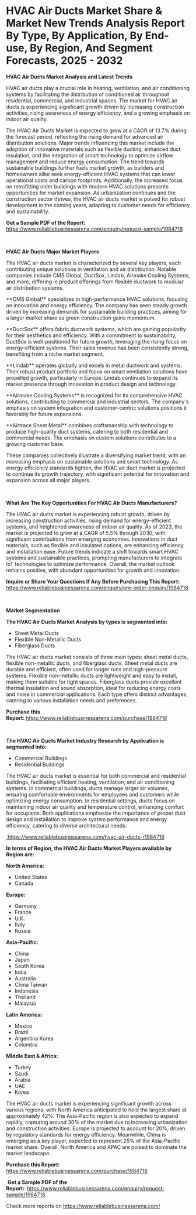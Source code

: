 <p><h1>HVAC Air Ducts Market Share & Market New Trends Analysis Report By Type, By Application, By End-use, By Region, And Segment Forecasts, 2025 - 2032</h1></p><p><strong>HVAC Air Ducts Market Analysis and Latest Trends</strong></p>
<p><p>HVAC air ducts play a crucial role in heating, ventilation, and air conditioning systems by facilitating the distribution of conditioned air throughout residential, commercial, and industrial spaces. The market for HVAC air ducts is experiencing significant growth driven by increasing construction activities, rising awareness of energy efficiency, and a growing emphasis on indoor air quality. </p><p>The HVAC Air Ducts Market is expected to grow at a CAGR of 13.7% during the forecast period, reflecting the rising demand for advanced air distribution solutions. Major trends influencing this market include the adoption of innovative materials such as flexible ducting, enhanced duct insulation, and the integration of smart technology to optimize airflow management and reduce energy consumption. The trend towards sustainable buildings further fuels market growth, as builders and homeowners alike seek energy-efficient HVAC systems that can lower operational costs and carbon footprints. Additionally, the increased focus on retrofitting older buildings with modern HVAC solutions presents opportunities for market expansion. As urbanization continues and the construction sector thrives, the HVAC air ducts market is poised for robust development in the coming years, adapting to customer needs for efficiency and sustainability.</p></p>
<p><strong>Get a Sample PDF of the Report:&nbsp;</strong> <a href="https://www.reliablebusinessarena.com/enquiry/request-sample/1984718?utm_campaign=3021&utm_medium=2&utm_source=Github&utm_content=ia&utm_term=10042025&utm_id=hvac-air-ducts">https://www.reliablebusinessarena.com/enquiry/request-sample/1984718</a></p>
<p>&nbsp;</p>
<p><strong>HVAC Air Ducts Major Market Players</strong></p>
<p><p>The HVAC air ducts market is characterized by several key players, each contributing unique solutions in ventilation and air distribution. Notable companies include CMS Global, DuctSox, Lindab, Airmake Cooling Systems, and more, differing in product offerings from flexible ductwork to modular air distribution systems.</p><p>**CMS Global** specializes in high-performance HVAC solutions, focusing on innovation and energy efficiency. The company has seen steady growth driven by increasing demands for sustainable building practices, aiming for a larger market share as green construction gains momentum.</p><p>**DuctSox** offers fabric ductwork systems, which are gaining popularity for their aesthetics and efficiency. With a commitment to sustainability, DuctSox is well-positioned for future growth, leveraging the rising focus on energy-efficient systems. Their sales revenue has been consistently strong, benefiting from a niche market segment.</p><p>**Lindab** operates globally and excels in metal ductwork and systems. Their robust product portfolio and focus on smart ventilation solutions have propelled growth, particularly in Europe. Lindab continues to expand its market presence through innovation in product design and technology.</p><p>**Airmake Cooling Systems** is recognized for its comprehensive HVAC solutions, contributing to commercial and industrial sectors. The company's emphasis on system integration and customer-centric solutions positions it favorably for future expansions.</p><p>**Airtrace Sheet Metal** combines craftsmanship with technology to produce high-quality duct systems, catering to both residential and commercial needs. The emphasis on custom solutions contributes to a growing customer base.</p><p>These companies collectively illustrate a diversifying market trend, with an increasing emphasis on sustainable solutions and smart technology. As energy efficiency standards tighten, the HVAC air duct market is projected to continue its growth trajectory, with significant potential for innovation and expansion across all major players.</p></p>
<p>&nbsp;</p>
<p><strong>What Are The Key Opportunities For HVAC Air Ducts Manufacturers?</strong></p>
<p><p>The HVAC air ducts market is experiencing robust growth, driven by increasing construction activities, rising demand for energy-efficient systems, and heightened awareness of indoor air quality. As of 2023, the market is projected to grow at a CAGR of 5.5% through 2030, with significant contributions from emerging economies. Innovations in duct materials, such as flexible and insulated options, are enhancing efficiency and installation ease. Future trends indicate a shift towards smart HVAC systems and sustainable practices, prompting manufacturers to integrate IoT technologies to optimize performance. Overall, the market outlook remains positive, with abundant opportunities for growth and innovation.</p></p>
<p><strong>Inquire or Share Your Questions If Any Before Purchasing This Report:</strong> <a href="https://www.reliablebusinessarena.com/enquiry/pre-order-enquiry/1984718?utm_campaign=3021&utm_medium=2&utm_source=Github&utm_content=ia&utm_term=10042025&utm_id=hvac-air-ducts">https://www.reliablebusinessarena.com/enquiry/pre-order-enquiry/1984718</a></p>
<p>&nbsp;</p>
<p><strong>Market Segmentation</strong></p>
<p><strong>The HVAC Air Ducts Market Analysis by types is segmented into:</strong></p>
<p><ul><li>Sheet Metal Ducts</li><li>Flexible Non-Metallic Ducts</li><li>Fiberglass Ducts</li></ul></p>
<p><p>The HVAC air ducts market consists of three main types: sheet metal ducts, flexible non-metallic ducts, and fiberglass ducts. Sheet metal ducts are durable and efficient, often used for longer runs and high-pressure systems. Flexible non-metallic ducts are lightweight and easy to install, making them suitable for tight spaces. Fiberglass ducts provide excellent thermal insulation and sound absorption, ideal for reducing energy costs and noise in commercial applications. Each type offers distinct advantages, catering to various installation needs and preferences.</p></p>
<p><strong>Purchase this Report:&nbsp;</strong><a href="https://www.reliablebusinessarena.com/purchase/1984718?utm_campaign=3021&utm_medium=2&utm_source=Github&utm_content=ia&utm_term=10042025&utm_id=hvac-air-ducts">https://www.reliablebusinessarena.com/purchase/1984718</a></p>
<p>&nbsp;</p>
<p><strong>The HVAC Air Ducts Market Industry Research by Application is segmented into:</strong></p>
<p><ul><li>Commercial Buildings</li><li>Residential Buildings</li></ul></p>
<p><p>The HVAC air ducts market is essential for both commercial and residential buildings, facilitating efficient heating, ventilation, and air conditioning systems. In commercial buildings, ducts manage larger air volumes, ensuring comfortable environments for employees and customers while optimizing energy consumption. In residential settings, ducts focus on maintaining indoor air quality and temperature control, enhancing comfort for occupants. Both applications emphasize the importance of proper duct design and installation to improve system performance and energy efficiency, catering to diverse architectural needs.</p></p>
<p><a href="https://www.reliablebusinessarena.com/hvac-air-ducts-r1984718?utm_campaign=3021&utm_medium=2&utm_source=Github&utm_content=ia&utm_term=10042025&utm_id=hvac-air-ducts">&nbsp;https://www.reliablebusinessarena.com/hvac-air-ducts-r1984718</a></p>
<p><strong>In terms of Region, the HVAC Air Ducts Market Players available by Region are:</strong></p>
<p>
    <p> <strong> North America: </strong>
        <ul>
            <li>United States</li>
            <li>Canada</li>
        </ul>
        </p> 
    <p> <strong> Europe: </strong>
        <ul>
            <li>Germany</li>
            <li>France</li>
            <li>U.K.</li>
            <li>Italy</li>
            <li>Russia</li>
        </ul>
        </p> 
    <p> <strong> Asia-Pacific: </strong>
        <ul>
            <li>China</li>
            <li>Japan</li>
            <li>South Korea</li>
            <li>India</li>
            <li>Australia</li>
            <li>China Taiwan</li>
            <li>Indonesia</li>
            <li>Thailand</li>
            <li>Malaysia</li>
        </ul>
        </p> 
    <p> <strong> Latin America: </strong>
        <ul>
            <li>Mexico</li>
            <li>Brazil</li>
            <li>Argentina Korea</li>
            <li>Colombia</li>
        </ul>
        </p> 
    <p> <strong> Middle East & Africa: </strong>
        <ul>
            <li>Turkey</li>
            <li>Saudi</li>
            <li>Arabia</li>
            <li>UAE</li>
            <li>Korea</li>
        </ul>
    </p>
    </p>
<p><p>The HVAC air ducts market is experiencing significant growth across various regions, with North America anticipated to hold the largest share at approximately 42%. The Asia-Pacific region is also expected to expand rapidly, capturing around 30% of the market due to increasing urbanization and construction activities. Europe is projected to account for 20%, driven by regulatory standards for energy efficiency. Meanwhile, China is emerging as a key player, expected to represent 25% of the Asia-Pacific market share. Overall, North America and APAC are poised to dominate the market landscape.</p></p>
<p><strong>Purchase this Report: </strong><a href="https://www.reliablebusinessarena.com/purchase/1984718?utm_campaign=3021&utm_medium=2&utm_source=Github&utm_content=ia&utm_term=10042025&utm_id=hvac-air-ducts">https://www.reliablebusinessarena.com/purchase/1984718</a></p>
<p>&nbsp;<strong>Get a Sample PDF of the Report:&nbsp;&nbsp;</strong><a href="https://www.reliablebusinessarena.com/enquiry/request-sample/1984718?utm_campaign=3021&utm_medium=2&utm_source=Github&utm_content=ia&utm_term=10042025&utm_id=hvac-air-ducts">https://www.reliablebusinessarena.com/enquiry/request-sample/1984718</a></p>
<p><strong></strong></p>
<p>Check more reports on <a href="https://www.reliablebusinessarena.com/?utm_campaign=3021&utm_medium=2&utm_source=Github&utm_content=ia&utm_term=10042025&utm_id=hvac-air-ducts">https://www.reliablebusinessarena.com/</a></p>